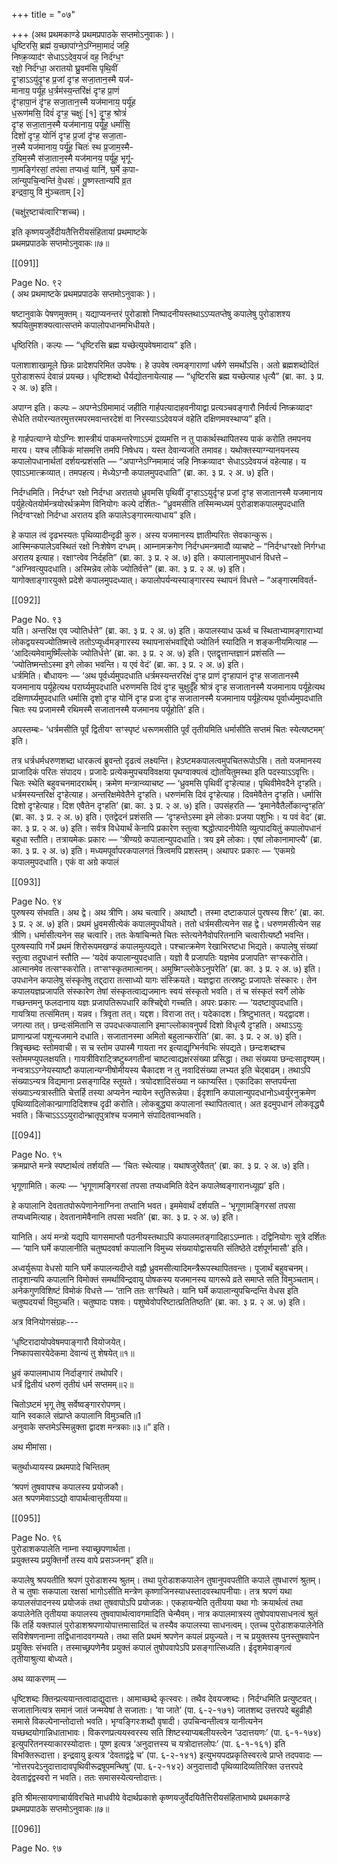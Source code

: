 +++
title = "०७"

+++
(अथ प्रथमकाण्डे प्रथमप्रपाठके सप्तमोऽनुवाकः )।  
धृष्टिरसि॒ ब्रह्म॑ य॒च्छापा॑ग्ने॒ऽग्निमा॒मादं॑ जहि॒  
निष्क्र॒व्याद॑ꣳ सेधाऽऽदेव॒यजं॑ वह॒ निर्द॑ग्ध॒ꣳ  
रक्षो॒ निर्द॑ग्धा॒ अरातयो घ्रु॒वम॑सि पृथि॒वीं  
दृ॒ꣳहाऽऽयु॑दृꣳह प्र॒जां दृꣳह सजा॒तान॒स्मै यज॑-  
मानाय॒ पर्यू॑ह ध॒र्त्रम॑स्य॒न्तरि॑क्षं दृꣳह प्रा॒णं  
दृ॑ꣳहापा॒नं दृ॑ꣳह सजा॒तान॒स्मै यज॑मानाय॒ पर्यू॑ह  
ध॒रूण॑मसि॒ दिवं॑ दृꣳह॒ चक्षुः॑ [१] दृ॒ꣳह॒ श्रोत्रं॑  
दृꣳह सजा॒तान॒स्मै यज॑मानाय॒ पर्यू॑ह॒ धर्मा॑सि॒  
दिशो॑ दृꣳह॒ योनिं॑ दृꣳह प्र॒जां दृ॑ꣳह सजा॒ता-  
न॒स्मै यज॑मानाय॒ पर्यू॑ह॒ चितः॑ स्थ प्र॒जाम॒स्मै-  
र॒यिम॒स्मै स॑जा॒तान॒स्मै यज॑मानय॒ पर्यू॑ह॒ भृगू॑-  
णा॒मङ्गि॑रसां॒ तप॑सा तप्यध्वं॒ यानि॑, घ॒र्मे क॒पा-  
ला॑न्युपचि॒न्वन्ति॑ वे॒धसः॑। पू॒ष्णस्तान्यपि॑ व्र॒त  
इन्द्रवा॒यु वि मु॑ञ्चताम् [२]

(चक्षु॑र॒ष्टाच॑त्वारिꣳशच्च)।

इति कृष्णयजुर्वेदीयतैत्तिरीयसंहितायां प्रथमाष्टके  
प्रथमप्रपाठके सप्तमोऽनुवाकः॥७॥

[[091]]

Page No. ९२  
( अथ प्रथमाष्टके प्रथमप्रपाठके सप्तमोऽनुवाकः )।

षष्टानुवाके पेषणमुक्तम्। यद्याप्यनन्तरं पुरोडाशो निष्पादनीयस्तथाऽऽप्यतप्तेषु कपालेषु पुरोडाशश्य श्रपयितुमशक्यत्वात्सप्तमे कपालोपधानमभिधीयते।

धृष्ठिरिति। कल्पः — “धृष्टिरसि ब्रह्म यच्छेत्युपवेषमादाय” इति।

पलाशाशाखामूले छिन्नः प्रादेशपरिमित उपवेषः। हे उपवेष त्वमङ्गाराणां धर्षणे समर्थोऽसि। अतो ब्रह्मशब्दोदितं पुरोडाशरूपं देवान्नं प्रयच्छ। धृष्टिशब्दो धैर्यद्योतनायेत्याह — “धृष्टिरसि ब्रह्म यच्छेत्याह धृत्यै” (ब्रा. का. ३ प्र. २ अ. ७) इति।

अपाग्न इति। कल्पः – अपग्नेऽग्रिमामादं जहीति गार्हपत्यादाहवनीयाद्वा प्रत्यञ्चवङ्गारौ निर्वर्त्य निष्क्रव्यादꣳ सेधेति तयोरन्यतरमुत्तरमपरमवान्तरदेशं वा निरस्याऽऽदेवयजं वहेति दक्षिणमवस्थाप्य” इति।

हे गार्हपत्याग्ने योऽग्निः शास्त्रीयं पाकमन्तरेणाऽऽमं द्रव्यमत्ति न तु पाकार्थस्थापितस्य पाकं करोति तमपनय मारय। यश्च लौकिकं मांसमत्ति तमपि निषेधय। यस्त देवान्यजति तमावह। यथोक्तस्याग्न्यानयनस्य कपालोपधानार्थतां दर्शयन्प्रशंसति — “अपाग्नेऽग्निमामादं जहि निष्क्रव्यादꣳ सेधाऽऽदेवयजं वहेत्याह। य एवाऽऽमात्क्रव्यात्। तमपहत्य। मेध्येऽग्नौ कपालमुपदधाति” (ब्रा. का. ३ प्र. २ अ. ७) इति।

निर्दग्धमिति। निर्दग्धꣳ रक्षो निर्दग्धा अरातयो ध्रुवमसि पृथिवीं दृꣳहाऽऽयुर्दृꣳह प्रजां दृꣳह सजातानस्मै यजमानाय पर्युहेत्येतयोर्मन्त्रयोरर्थक्रमेण विनियोगः कल्पे दर्शितः- “ध्रुवमसीति तस्मिन्मध्यमं पुरोडाशकपालमुपदधाति निर्दग्वꣳरक्षो निर्दग्धा अरातय इति कपालेऽङ्गारमत्याधाय” इति।

हे कपाल त्वं दृढभस्यतः पृथिव्यादीन्दृढी कुरु। अस्य यजमानस्य ज्ञातीम्परितः सेवकान्कुरू। आस्मिन्कपालेऽवस्थितं रक्षो निःशेषेण दग्धम्। आम्नामक्रगेण निर्दग्धमन्त्रमादौ व्याचष्टे – “निर्दग्धꣳरक्षो निर्गग्धा अरातय इत्याह। रक्षाꣳत्वेव निर्दहति” (ब्रा. का. ३ प्र. २ अ. ७) इति। कपालानामुपधानं विधत्ते – “अग्निवत्युपदधाति। अस्मिन्नेव लोके ज्योतिर्वत्ते” (ब्रा. का. ३ प्र. २ अ. ७) इति।  
यागोक्ताङ्गारयुक्ते प्रदेशे कपालमुपदध्यात्। कपालोपर्यन्यस्याङ्गारस्य स्थापनं विधत्ते – “अङ्गारमविवर्त-

[[092]]

Page No. ९३  
यति। अन्तरिक्ष एव ज्योतिर्धत्ते” (ब्रा. का. ३ प्र. २ अ. ७) इति। कपालस्याध ऊर्थ्व च स्थिताभ्यामङ्गाराभ्यां लोकद्वयस्यज्योतिष्मत्त्वे ततोऽप्यूर्ध्वमङ्गारस्य स्थापनासंभवांद्दिवो ज्योतिर्न स्यादिति न शङ्कनीयमित्याह — ‘आदित्यमेवामुष्मिँल्लोके ज्योतिर्धत्ते’ (ब्रा. का. ३ प्र. २ अ. ७) इति। एतद्वृत्तान्तज्ञानं प्रशंसति — ‘ज्योतिष्मन्तोऽस्मा इगे लोका भवन्ति। य एवं वेदं’ (ब्रा. का. ३ प्र. २ अ. ७) इति।  
धर्त्रमिति। बौधायनः — ‘अथ पूर्वर्ध्यमुपदधाति धर्त्रमस्यन्तररिक्षं दृꣳह प्राणं दृꣳहापानं दृꣳह सजातानस्मै यजमानाय पर्यूहेत्यथ परार्घ्यमुपदधाति धरुणमसि दिवं दृꣳह चुक्षुर्दृँह श्रोत्रं दृꣳह सजातानस्मै यजमानाय पर्यूहेत्यथ दक्षिणार्घ्यमुपदधाति धर्मासि दृशो दृꣳह योनिं दृꣳह प्रजा दृꣳह सजातानस्मै यजमानाय पर्यूहेत्यथ पूर्वार्ध्यमुपदधाति चितः स्य प्रजामस्मै रथिमस्मै सजातानस्मै यजमानय पर्यूहोति’ इति।

अपस्तम्बः- ‘धर्त्रमसीति पूर्वं द्वितीयꣳ सꣳस्पृष्टं धरूणमसीति पूर्वं तृतीयमिति धर्मासीति सप्तमं चितः स्येत्यष्टमम्’ इति।

तत्र धर्त्रधर्मधरुणशब्दा धारकत्वं ब्रुवन्तो दृढत्वं लक्ष्यन्ति। हेऽष्टमकपालत्वमुपचितरूपोऽसि। ततो यजमानस्य प्राजादिकं परितः संपादय। प्रजादेः प्रत्येकमुपचयविवक्षया पृथग्वाक्यत्वं द्योतयितुमस्था इति पदस्याऽऽवृत्तिः। चितः स्थेति बहुवचनमादरार्थम्। क्रमेण मन्त्रान्व्याचष्ट — ‘ध्रुवमसि पृथिवीं दृꣳहेत्याह। पृथिवीमेवदैने दृꣳहति। धर्त्रमस्यन्तरिक्षं दृꣳहेत्याह। अन्तरिक्षमेवेतैने दृꣳहति। धरुणंमसि दिवं दृꣳहेत्याह। दिवमेवैतेन दृꣳहति। धर्मासि दिशो दृꣳहेत्याह। दिश एवैतेन दृꣳहति’ (ब्रा. का. ३ प्र. २ अ. ७) इति। उपसंहरति — ‘इमानेवैतैर्लोकान्दृꣳहति’ (ब्रा. का. ३ प्र. २ अ. ७) इति। एतद्वेदनं प्रशंसति — ‘दृꣳहन्तेऽस्मा इमे लोकाः प्रजया पशुभिः। य पवं वेद’ (ब्रा. का. ३ प्र. २ अ. ७) इति। सर्वत्र विधेयार्थं केनापि प्रकारेण स्तुत्वा श्रद्धोत्पादनीयेति व्युत्पादयितुं कपालोपधानं बहुधा स्तौति। तत्रायमेकः प्रकारः — ‘त्रीण्यग्रे कपालान्युपदधाति। त्रय इमे लोकाः। एषां लोकानामाप्त्यै’ (ब्रा. का. ३ प्र. २ अ. ७) इति। मध्यमपूर्वापरकपालगतं त्रित्वमपि प्रशस्तम्। अथापरः प्रकारः — ‘एकमग्रे कपालमुपदधाति। एकं वा अग्रे कपालं

[[093]]

Page No. ९४  
पुरुषस्य संभवति। अथ द्वे। अथ त्रीणि। अथ चत्वारि। अथाष्टौ। तस्मा दष्टाकपालं पुरषस्य शिरः’ (ब्रा. का. ३ प्र. २ अ. ७) इति। प्रथमं ध्रुवमसीत्येकं कपालमुपधीयते। ततो धर्त्रमसीत्यनेन सह द्वे। धरुणमसीत्येन सह त्रीणि। धर्मासीत्यनेन सह चत्वारि। ततः केषांचिन्मते चितः स्तेत्यनेनैवोपरितनानि चत्वारीत्यष्टौ भवन्ति। पुरुषस्यापि गर्भे प्रथमं शिरोरूपमखण्डं कपालमुत्पद्यते। पश्चात्क्रमेण रेखाभिरष्टधा भिद्यते। कपालेषु संख्यां स्तुत्वा तदुपधानं स्तौति — ‘यदेवं कपालान्युपदधाति। यज्ञो वै प्रजापतिः यज्ञमेव प्रजापतिꣳ सꣳस्करोति। आत्मानमेव तत्सꣳस्करोति। तꣳसꣳस्कृतमात्मानम्। अमुष्मिꣳल्लोकेऽनुपरेति’ (ब्रा. का. ३ प्र. २ अ. ७) इति। उपधानेन कपालेषु संस्कृतेषु तद्द्दारा तत्साध्यो यागः संस्क्रियते। यज्ञद्वारा तत्स्रष्टुः प्रजापतेः संस्कारः। तेन कपालयज्ञप्रजापति संस्कारेण तेषां संस्कृतत्वाद्यजमानः स्वयं संस्कृतो भवति। तं च संस्कृतं स्वर्गे लोके गच्छन्तमनु फलदानाय यज्ञः प्रजापतिरूपधारि कश्चिद्देवो गच्चति। अपरः प्रकारः — ‘यदष्टावुपदधाति। गायत्रिया तत्संमितम्। यन्नव। त्रिवृता तत्। यद्दश। विराजा तत्। यदेकादश। त्रिष्टुभातत्। यद्द्वादश। जगत्या तत्। छन्दःसंमितानि स उपदधत्कपालानि इमाꣳल्लोकावनुपर्वं दिशो विधृत्यै दृꣳहति। अथाऽऽयुः प्राणान्प्रजां पशून्यजमाने दधाति। सजातानस्मा अमितो बहुलान्करोति’ (ब्रा. का. ३ प्र. २ अ. ७) इति। त्रिवृच्छब्दः स्तोमवाची। स च स्तोम उपास्मै गायता नर इत्याद्यृग्भिर्नवभिः संपद्यते। छन्दःशब्दश्च स्तोममप्युपलक्षयति। गायत्रीविराट्त्रिष्टुब्जगतीनां चाष्टत्वाद्यक्षरसंख्या प्रसिद्धा। तथा संख्यया छन्दःसादृश्यम्। नन्वत्राऽऽग्नेयस्याष्टौ कपालान्यग्नीषोमीयस्य चैकादश न तु नवादिसंख्या लभ्यत इति चेद्बाढम्। तथाऽपि संख्याऽन्यत्र विद्यमाना प्रसङ्गादिह स्तूयते। त्रयोदशादिसंख्या न व्काप्यस्ति। एकादिका सप्तपर्यन्ता संख्याऽन्यत्रास्तीति चेत्तर्हि तस्या अप्यनेन न्यायेन स्तुतिरून्नेया। ईदृशानि कपालान्युपदधानोऽध्वर्युरनुक्रमेण पृथिव्यादिलोकान्प्रागादिदिशश्च दृढी करोति। लोकबुद्ध्या कपालानां स्थापितत्वात्। अत इदमुपधानं लोकवृद्ध्यै भवति। किंचाऽऽऽऽयुरादोन्भ्रातृपुत्रांश्च यजमाने संपादितवान्भवति।

[[094]]

Page No. ९५  
क्रमप्राप्ते मन्त्रे स्पष्टार्थत्वं तर्शयति — ‘चितः स्थेत्याह। यथाषजुरेवैतत्’ (ब्रा. का. ३ प्र. २ अ. ७) इति।

भृगूणामिति। कल्पः — ‘भृगूणामङ्गिरसां तपसा तप्यध्वमिति वेदेन कपालेष्वङ्गारानध्यूह्य’ इति।

हे कपालानि देवतातपोरूपेणानेनाग्निना तप्तानि भवत। इममेवार्थं दर्शयति – ‘भृगूणामङ्गिरसां तपसा तप्यध्वमित्याह। देवतानामेवैनानि तपसा भवति’ (ब्रा. का. ३ प्र. २ अ. ७) इति।

यानिति। अयं मन्त्रो यद्यपि यागसमाप्तौ पठनीयस्तथाऽपि कपालमतङ्गादिहाऽऽम्नातः। दद्विनियोगः सूत्रे दर्शितः — ‘यानि घर्मे कपालानीति चतुष्पदवर्षा कपालानि विमुच्य संख्यायोद्वासयति संतिष्ठेते दर्शपूर्णमासौ’ इति।

अध्वर्युरूपा वेधसो यानि घर्मे कपालन्यदीप्ते वह्नौ ध्रुवमसीत्यादिमन्त्रैरूपस्थापितवन्तः। पूजार्थं बहुवचनम्। तादृशान्यपि कपालानि विमोक्तं समर्थाविन्द्रवायु पोषकस्य यजमानस्य यागरूपे व्रते समाप्ते सति विमुञ्चताम्। अनेकगुणविशिष्टं विमोकं विधत्ते — ‘तानि ततः सꣳस्थिते। यानि घर्मे कपालान्युपचिन्दन्ति वेधस इति चतुष्पदयर्चा विमु़ञ्चति। चतुष्पादः पशवः। पशुष्वेवोपरिष्टात्प्रतितिष्ठति’ (ब्रा. का. ३ प्र. २ अ. ७) इति।

अत्र विनियोगसंग्रहः---

‘धृष्टिरादायोपवेषमपाङ्गारौ वियोजयेत्।  
निष्कापसारयेदेकमा देवान्यं तु शेषयेत्॥१॥

ध्रुवं कपालमाधाय निर्दाङ्गारं तथोपरि।  
धर्त्रं द्वितीयं धरुणं तृतीयं धर्म सप्तमम्॥२॥

चितोऽष्टमं भृगू तेषु सर्वेष्वङ्गाररोपणम्।  
यानि स्वकाले संप्राप्ते कपालानि विमुञ्चति॥1  
अनुवाके सप्तमेऽस्मिन्नुक्ता द्वादश मन्त्रकाः॥३॥” इति।

अथ मीमांसा।

चतुर्थाध्यायस्य प्रथमपादे चिन्तितम्

‘श्रपणं तुषवापश्च कपालस्य प्रयोजकौ।  
अत श्रपणमेवाऽऽद्यो वापार्थत्वात्तृतीयया॥

[[095]]

Page No. ९६  
पुरोडाशकपालेति नाम्ना स्याच्छ्रपणार्थता।  
प्रयुक्तस्य प्रयुक्तिर्नो तस्य वापे प्रसञ्जनम्” इति॥

कपालेषु श्रपयतीति श्रपणं पुरोडाशस्य श्रुतम्। तथा पुरोडाशकपालेन तुषानुपवपतीति कपाले तुषधारणं श्रुतम्। ते च तुषाः सकपाला रक्षसां भागोऽसीति मन्त्रेण कृष्णाजिनस्याधस्तादवस्थापनीयाः। तत्र श्रपणं यथा कपालसंपादनस्य प्रयोजकं तथा तुषवापोऽपि प्रयोजकः। एकहायन्येति तृतीयया यथा गोः क्रयार्थत्वं तथा कपालेनेति तृतीयया कपालस्य तुषवापार्थत्वावगमादिति चेन्मैवम्। नात्र कपालमात्रस्य तुषोपवापसाधनत्वं श्रुतं किं तर्हि यक्तपालं पुरोडाशश्रपणायोपात्तमासादितं च तस्यैव कपालस्या साधनत्वम्। एतच्च पुरोडाशकपालेनेति सविशेषणनाम्ना तद्विधानादवगम्यते। तथा सति प्रथमं श्रपणेन कपलं प्रयुज्यते। न च प्रयुक्तस्य पुनस्तुषवापेन प्रयुक्तिः संभवति। तस्माच्छ्रपणेनैव प्रयुक्तं कपालं तुषोपवापेऽपि प्रसङ्गात्सिध्यति। ईदृशमेवाङ्गत्वं तृतीयाश्रुत्या बोध्यते।

अथ व्याकरणम् —

धृष्टिशब्दः क्तिन्प्रत्ययान्तत्वादाद्युदात्तः। आमाच्छब्दे कृत्स्वरः। तथैव देवयज्शब्दः। निर्दग्धमिति प्रत्युष्टवत्। सजातानित्यत्र समानं जातं जन्मयेषां ते सजाताः। ‘वा जाते’ (पा. ६-२-१७१) जातशब्द उत्तरपदे बहुव्रीहौ समासे विकल्पेनान्तोदात्तो भवति। भृग्वङ्गिरःशब्दौ वृषादी। उपचिन्वन्तीत्वत्र यानीत्यनेन यच्छब्दयोगान्निधाताभावः। विकरणप्रत्ययस्वरस्य सति शिष्टस्याप्यबलीयस्त्वेन ‘उदात्तयणः’ (पा. ६-१-१७४) इत्युपरितनस्याकारस्योदात्तः। पूष्ण इत्यत्र ‘अनुदात्तस्य च यत्रोदात्तलोपः’ (पा. ६-१-१६१) इति विभक्तिरूदात्ता। इन्द्रवायु इत्यत्र ‘देवताद्वंद्वे च’ (पा. ६-२-१४१) इत्युभयपदप्रकृतिस्वरत्वे प्राप्ते तदपवादः — ‘नोत्तरपदेऽनुदात्तादावपृथिवीरूद्रषूपमन्थिषु’ (पा. ६-२-१४२) अनुदात्तादौ पृथिव्यादिव्यतिरिक्त उत्तरपदे देवताद्वंद्वस्वरो न भवति। ततः समासस्येत्यन्तोदात्तः।

इति श्रीमत्सायणाचार्यविरचिते माधवीये वेदार्थप्रकाशे कृष्णयजुर्वेदयितैत्तिरीयसंहिताभाष्ये प्रथमकाण्डे प्रथमप्रपाठके सप्तमोऽनुवाकः॥७॥

[[096]]

Page No. ९७  
